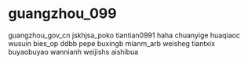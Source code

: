 # guangzhou_099
guangzhou_gov_cn
jskhjsa_poko
tiantian0991
haha
chuanyige
huaqiaoc
wusuin
bies_op
ddbb
pepe
buxingb
mianm_arb
weisheg
tiantxix
buyaobuyao
wannianh
weijishs
aishibua
